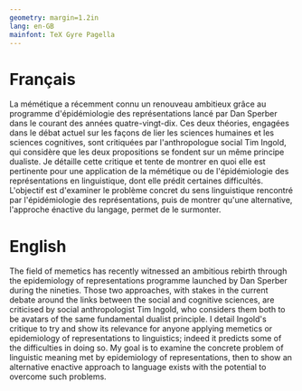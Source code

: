 ```yaml
---
geometry: margin=1.2in
lang: en-GB
mainfont: TeX Gyre Pagella
---
```


Français
========

La mémétique a récemment connu un renouveau ambitieux grâce au programme d'épidémiologie des représentations lancé par Dan Sperber dans le courant des années quatre-vingt-dix. Ces deux théories, engagées dans le débat actuel sur les façons de lier les sciences humaines et les sciences cognitives, sont critiquées par l'anthropologue social Tim Ingold, qui considère que les deux propositions se fondent sur un même principe dualiste. Je détaille cette critique et tente de montrer en quoi elle est pertinente pour une application de la mémétique ou de l'épidémiologie des représentations en linguistique, dont elle prédit certaines difficultés. L'objectif est d'examiner le problème concret du sens linguistique rencontré par l'épidémiologie des représentations, puis de montrer qu'une alternative, l'approche énactive du langage, permet de le surmonter.

English
=======

The field of memetics has recently witnessed an ambitious rebirth through the epidemiology of representations programme launched by Dan Sperber during the nineties. Those two approaches, with stakes in the current debate around the links between the social and cognitive sciences, are criticised by social anthropologist Tim Ingold, who considers them both to be avatars of the same fundamental dualist principle. I detail Ingold's critique to try and show its relevance for anyone applying memetics or epidemiology of representations to linguistics; indeed it predicts some of the difficulties in doing so. My goal is to examine the concrete problem of linguistic meaning met by epidemiology of representations, then to show an alternative enactive approach to language exists with the potential to overcome such problems.
